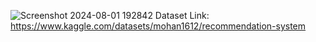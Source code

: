![Screenshot 2024-08-01 192842](https://github.com/user-attachments/assets/5992a67c-44a5-465d-a443-e9452d048a5e)
Dataset Link: https://www.kaggle.com/datasets/mohan1612/recommendation-system
